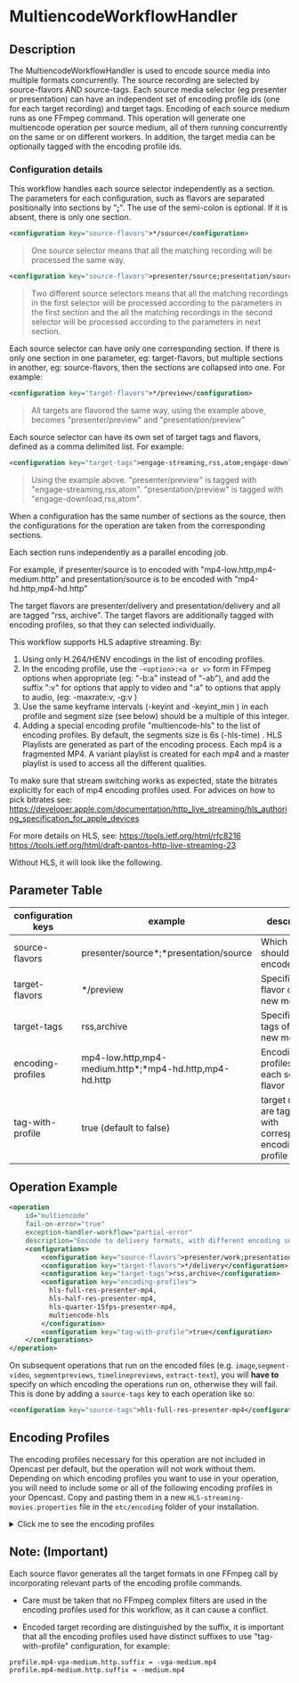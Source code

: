 # MultiencodeWorkflowHandler

## Description

The MultiencodeWorkflowHandler is used to encode source media into multiple formats concurrently.
The source recording are selected by source-flavors AND source-tags.
Each source media selector (eg presenter or presentation) can have an independent set of encoding profile ids
(one for each target recording) and target tags.
Encoding of each source medium runs as one FFmpeg command.
This operation will generate one multiencode operation per source medium,
all of them running concurrently on the same or on different workers.
In addition, the target media can be optionally tagged with the encoding profile ids.

### Configuration details

This workflow handles each source selector independently as a section.
The parameters for each configuration, such as flavors are separated positionally into sections by "**;**".
The use of the semi-colon is optional. If it is absent, there is only one section.


```xml
<configuration key="source-flavors">*/source</configuration>
```
> One source selector means that all the matching recording will be processed the same way.
>
```xml
<configuration key="source-flavors">presenter/source;presentation/source</configuration>
```
> Two different source selectors means that all the matching recordings in the first selector will be processed
> according to the parameters in the first section and the all the matching recordings in the second selector will
> be processed according to the parameters in next section.

Each source selector can have only one corresponding section.
If there is only one section in one parameter, eg: target-flavors,
but multiple sections in another, eg: source-flavors,
then the sections are collapsed into one.
For example:

```xml
<configuration key="target-flavors">*/preview</configuration>
```
>   All targets are flavored the same way, using the example above, becomes "presenter/preview"
> and "presentation/preview"
>

Each source selector can have its own set of target tags and flavors, defined as a comma delimited list.
For example:

```xml
<configuration key="target-tags">engage-streaming,rss,atom;engage-download,rss,atom</configuration>
```
> Using the example above.
> "presenter/preview" is tagged with "engage-streaming,rss,atom".
> "presentation/preview" is tagged with "engage-download,rss,atom".

When a configuration has the same number of sections as the source, then the configurations for the operation
are taken from the corresponding sections.

Each section runs independently as a parallel encoding job.

For example, if presenter/source is to encoded with "mp4-low.http,mp4-medium.http" and
presentation/source is to be encoded with "mp4-hd.http,mp4-hd.http"

The target flavors are presenter/delivery and presentation/delivery and all are tagged "rss, archive".
The target flavors are additionally tagged with encoding profiles, so that they can selected individually.

This workflow supports HLS adaptive streaming.
By:
  1. Using only H.264/HENV encodings in the list of encoding profiles. 
  2. In the encoding profile, use the `-<option>:<a or v>` form in FFmpeg options when appropriate
  (eg: "-b:a" instead of "-ab"),
  and add the suffix ":v" for options that apply to video and ":a" to options that apply to audio,
  (eg: -maxrate:v, -g:v )
  3. Use the same keyframe intervals (-keyint <int> and -keyint_min <int>) in each profile and 
  segment size (see below) should be a multiple of this integer.
  4. Adding a special encoding profile "multiencode-hls" to the list of encoding profiles. By default,
  the segments size is 6s (-hls-time) .
HLS Playlists are generated as part of the encoding process. Each mp4 is a fragmented MP4.
A variant playlist is created for each mp4 and a master playlist is used to access all the different qualities.

To make sure that stream switching works as expected, state the bitrates explicitly for each of mp4 encoding profiles used.
For advices on how to pick bitrates see:
https://developer.apple.com/documentation/http_live_streaming/hls_authoring_specification_for_apple_devices

For more details on HLS, see:
https://tools.ietf.org/html/rfc8216
https://tools.ietf.org/html/draft-pantos-http-live-streaming-23

Without HLS, it will look like the following.

## Parameter Table

|configuration keys | example                     | description                                                         |
|-------------------|-----------------------------|---------------------------------------------------------------------|
|source-flavors     | presenter/source*;*presentation/source  | Which media should be encoded                               |
|target-flavors     | */preview                | Specifies the flavor of the new media                               |
|target-tags        | rss,archive              | Specifies the tags of the new media                                 |
|encoding-profiles  | mp4-low.http,mp4-medium.http*;*mp4-hd.http,mp4-hd.http | Encoding profiles for each source flavor |
|tag-with-profile   | true (default to false)  | target medium are tagged with corresponding encoding profile Id      |



## Operation Example
```xml
<operation
    id="multiencode"
    fail-on-error="true"
    exception-handler-workflow="partial-error"
    description="Encode to delivery formats, with different encoding settings for each video source">
    <configurations>
        <configuration key="source-flavors">presenter/work;presentation/work</configuration>
        <configuration key="target-flavors">*/delivery</configuration>
        <configuration key="target-tags">rss,archive</configuration>
        <configuration key="encoding-profiles">
          hls-full-res-presenter-mp4,
          hls-half-res-presenter-mp4,
          hls-quarter-15fps-presenter-mp4,
          multiencode-hls
        </configuration>
        <configuration key="tag-with-profile">true</configuration>
    </configurations>
</operation>
```

On subsequent operations that run on the encoded files (e.g. `image`,`segment-video`, `segmentpreviews`, `timelinepreviews`, `extract-text`), you will **have to** specify on which encoding the operations run on, otherwise they will fail. This is done by adding a `source-tags` key to each operation like so:

```xml
<configuration key="source-tags">hls-full-res-presenter-mp4</configuration>
```

## Encoding Profiles
The encoding profiles necessary for this operation are not included
in Opencast per default, but the operation will not work without them.
Depending on which encoding profiles you want to use in your operation, you will need to include some or all of the following encoding profiles in your Opencast. Copy and pasting them in
a new `HLS-streaming-movies.properties` file in the `etc/encoding` folder of your installation.

<details>
<summary>Click me to see the encoding profiles</summary>

```
###
# Profile definitions for serverless HLS using multiencode
# Presenter and presentation can have different resolutions
# These profiles assumes 30 fps and and uses a keyframe interval of 2s
# to support 4 or 6s segments.
#
# -force_key_frames:v makes sure that there is at least one kf every 2 seconds
# There may be other keyframes, you can use no-scenecuts to remove them

# In production, use libfdk_aac instead of aac in your ffmpeg build
# We notice a audio delay with aac in some decoder (firefox)
# It will require building ffmpeg with libfdk library
#
# NOTE:# Do not use more than one -vf clause in each profile
#
##

## HLS
# TODO: When ffmpeg is fixed - add profile:v baseline
# A very low bitrate stream with 15 fps to support mobile - (under 192kb/s)
profile.hls-quarter-15fps-presenter-mp4.name = hls-quarter-15fps-presenter-mp4
profile.hls-quarter-15fps-presenter-mp4.input = visual
profile.hls-quarter-15fps-presenter-mp4.output = visual
profile.hls-quarter-15fps-presenter-mp4.suffix = -presenter-mobile-15fps.mp4
profile.hls-quarter-15fps-presenter-mp4.mimetype = video/mp4
profile.hls-quarter-15fps-presenter-mp4.ffmpeg.command = -i #{in.video.path} -r:v 15 \
 -force_key_frames:v expr:eq(mod(n,30),0) \
 -x264opts:v rc-lookahead=30:keyint=60:min-keyint=30:no-open-gop=1 \
 -preset:v veryfast -movflags +faststart \
 -c:v libx264 -c:a aac \
 -vf scale=min(320\\,trunc(iw/8)*2):-2,yadif \
 -b:v 100k -minrate:v 90k -maxrate:v 110k -bufsize:v 100k \
 -b:a 48k #{out.dir}/#{out.name}#{out.suffix}
profile.hls-quarter-15fps-presenter-mp4.jobload=4.0

# maximum of width = 320 or 1/8 original width, keeping aspect ratio
profile.hls-quarter-res-presenter-mp4.name = hls-quarter-res-presenter-mp4
profile.hls-quarter-res-presenter-mp4.input = visual
profile.hls-quarter-res-presenter-mp4.output = visual
profile.hls-quarter-res-presenter-mp4.suffix = -presenter-verylow-30fps.mp4
profile.hls-quarter-res-presenter-mp4.mimetype = video/mp4
profile.hls-quarter-res-presenter-mp4.ffmpeg.command = -i #{in.video.path} -r:v 30 \
 -force_key_frames:v expr:eq(mod(n,60),0) \
 -x264opts:v rc-lookahead=60:keyint=120:min-keyint=60:no-open-gop=1 \
 -preset:v veryfast -movflags +faststart \
 -c:v libx264 -c:a aac \
 -vf scale=min(320\\,trunc(iw/8)*2):-2,yadif \
 -b:v 200k -maxrate:v 220k -bufsize:v 200k \
 -b:a 48k #{out.dir}/#{out.name}#{out.suffix}
profile.hls-quarter-res-presenter-mp4.jobload=4.0
# -vf scale=min(320\\,trunc(iw/8)*2:-2) \

# 16x9 or 4X3 presenter (camera) - scale to max of w=640 or half - preserves aspect ratio
profile.hls-half-res-presenter-mp4.name = hls-half-res-presenter-mp4
profile.hls-half-res-presenter-mp4.input = visual
profile.hls-half-res-presenter-mp4.output = visual
profile.hls-half-res-presenter-mp4.suffix = -presenter-low-30fps.mp4
profile.hls-half-res-presenter-mp4.mimetype = video/mp4
profile.hls-half-res-presenter-mp4.ffmpeg.command = -i #{in.video.path} -r:v 30 \
 -force_key_frames:v expr:eq(mod(n,60),0) \
 -x264opts:v rc-lookahead=60:keyint=120:min-keyint=60:no-open-gop=1 \
 -preset:v veryfast -movflags +faststart \
 -c:v libx264 -c:a aac \
 -vf scale=min(640\\,trunc(iw*0.25)*2):-2,yadif \
 -b:v 1200k -maxrate:v 1320k -bufsize:v 1M  \
 -b:a 64k #{out.dir}/#{out.name}#{out.suffix}
profile.hls-half-res-presenter-mp4.jobload=4.0

# 16x9 or 4X3 presenter (screen) and presenter (camera) - scale to max of 960 or three quarters - preserves original aspect ratio
profile.hls-threequarters-res-presenter-mp4.name = hls-threequarters-res-presenter-mp4
profile.hls-threequarters-res-presenter-mp4.input = visual
profile.hls-threequarters-res-presenter-mp4.output = visual
profile.hls-threequarters-res-presenter-mp4.suffix = -presenter-med-30fps.mp4
profile.hls-threequarters-res-presenter-mp4.mimetype = video/mp4
profile.hls-threequarters-res-presenter-mp4.ffmpeg.command = -i #{in.video.path} -r:v 30 \
 -force_key_frames:v expr:eq(mod(n,60),0) \
 -x264opts:v rc-lookahead=60:keyint=120:min-keyint=60:no-open-gop=1 \
 -preset:v veryfast -movflags +faststart \
 -c:v libx264 -c:a aac \
 -vf scale=min(960\\,trunc(iw*0.375)*2):-2,yadif \
 -b:v 2500k -maxrate:v 2700k -bufsize:v 2M \
 -b:a 96k #{out.dir}/#{out.name}#{out.suffix}
profile.hls-threequarters-res-presenter-mp4.jobload=4.0

# -bf:v 3 -b_strategy:v 2 -refs:v 5 \
# scale to 1920
profile.hls-full-res-presenter-mp4.name = hls-full-res-presenter-mp4
profile.hls-full-res-presenter-mp4.input = visual
profile.hls-full-res-presenter-mp4.output = visual
profile.hls-full-res-presenter-mp4.suffix = -presenter-high-30fps.mp4
profile.hls-full-res-presenter-mp4.mimetype = video/mp4
profile.hls-full-res-presenter-mp4.ffmpeg.command = -i #{in.video.path} -r:v 30 \
 -force_key_frames:v expr:eq(mod(n,60),0) \
 -x264opts:v rc-lookahead=60:keyint=120:min-keyint=60:no-open-gop=1 \
 -preset:v veryfast -movflags +faststart \
 -vf scale=min(1280\\,trunc(iw/2)*2):-2,yadif \
 -pix_fmt:v yuv420p -c:v libx264 -c:a aac \
 -b:v 4500k -maxrate:v 4900k  -bufsize:v 4M  \
 -b:a 128k #{out.dir}/#{out.name}#{out.suffix}
profile.hls-full-res-presenter-mp4.jobload=4.0


# scale to w=1/4 original, maximum of 480, keeping aspect ratio, 15 fps at 2s keyframe
profile.hls-quarter-15fps-presentation-mp4.name = hls-quarter-15fps-presentation-mp4
profile.hls-quarter-15fps-presentation-mp4.input = visual
profile.hls-quarter-15fps-presentation-mp4.output = visual
profile.hls-quarter-15fps-presentation-mp4.suffix = -presentation-mobile-15fps.mp4
profile.hls-quarter-15fps-presentation-mp4.mimetype = video/mp4
profile.hls-quarter-15fps-presentation-mp4.ffmpeg.command = -i #{in.video.path} -r:v 15 \
 -force_key_frames:v expr:eq(mod(n,15),0) \
 -x264opts:v rc-lookahead=30:keyint=60:min-keyint=30:no-open-gop=1 \
 -preset:v veryfast -movflags +faststart \
 -c:v libx264 -c:a aac \
 -vf scale=min(480\\,trunc(iw/8)*2):-2,yadif \
 -b:v 100k -minrate:v 90k -maxrate:v 110k -bufsize:v 100k \
 -b:a 48k #{out.dir}/#{out.name}#{out.suffix}
profile.hls-quarter-15fps-presentation-mp4.jobload=4.0

# scale to w=1/4 original, maximum of 480, keeping aspect ratio
profile.hls-quarter-res-presentation-mp4.name = hls-quarter-res-presentation-mp4
profile.hls-quarter-res-presentation-mp4.input = visual
profile.hls-quarter-res-presentation-mp4.output = visual
profile.hls-quarter-res-presentation-mp4.suffix = -presentation-verylow-30fps.mp4
profile.hls-quarter-res-presentation-mp4.mimetype = video/mp4
profile.hls-quarter-res-presentation-mp4.ffmpeg.command = -i #{in.video.path} -r:v 30 \
 -force_key_frames:v expr:eq(mod(n,60),0) \
 -x264opts:v rc-lookahead=60:keyint=120:min-keyint=60:no-open-gop=1 \
 -preset:v veryfast -movflags +faststart \
 -pix_fmt:v yuv420p -c:v libx264 -c:a aac \
 -vf scale=min(480\\,trunc(iw/8)*2):-2,yadif \
 -b:v 250k -maxrate:v 275k -bufsize:v 250k  \
 -b:a 48k #{out.dir}/#{out.name}#{out.suffix}
profile.hls-quarter-res-presentation-mp4.jobload=4.0

# 16x9 or 4X3 presentation (screen) (camera) - scale to half - preserves original aspect ratio
profile.hls-half-res-presentation-mp4.name = hls-half-res-presentation-mp4
profile.hls-half-res-presentation-mp4.input = visual
profile.hls-half-res-presentation-mp4.output = visual
profile.hls-half-res-presentation-mp4.suffix = -presentation-low-30fps.mp4
profile.hls-half-res-presentation-mp4.mimetype = video/mp4
profile.hls-half-res-presentation-mp4.ffmpeg.command = -i #{in.video.path} -r:v 30 \
 -force_key_frames:v expr:eq(mod(n,60),0) \
 -x264opts:v rc-lookahead=60:keyint=120:min-keyint=60:no-open-gop=1 \
 -pix_fmt:v yuv420p -c:v libx264 -c:a aac \
 -preset:v veryfast -movflags +faststart \
 -vf scale=min(960\\,trunc(iw*0.25)*2):-2,yadif \
 -b:v 1M -maxrate:v 1100k -bufsize:v 1M \
 -b:a 64k #{out.dir}/#{out.name}#{out.suffix}
profile.hls-half-res-presentation-mp4.jobload=4.0

# 16x9 or 4X3 presentation (screen) (camera) - scale to threee quarters - preserves original aspect ratio
profile.hls-threequarters-res-presentation-mp4.name = hls-threequarters-res-presentation-mp4
profile.hls-threequarters-res-presentation-mp4.input = visual
profile.hls-threequarters-res-presentation-mp4.output = visual
profile.hls-threequarters-res-presentation-mp4.suffix = -presentation-med-30fps.mp4
profile.hls-threequarters-res-presentation-mp4.mimetype = video/mp4
profile.hls-threequarters-res-presentation-mp4.ffmpeg.command = -i #{in.video.path} -r:v 30 \
 -force_key_frames:v expr:eq(mod(n,60),0) \
 -x264opts:v rc-lookahead=60:keyint=120:min-keyint=60:no-open-gop=1 \
 -pix_fmt:v yuv420p -c:v libx264 -c:a aac \
 -preset:v veryfast -movflags +faststart \
 -vf scale=min(1440\\,trunc(iw*0.375)*2):-2,yadif \
 -b:v 2M -maxrate:v 2200k -bufsize:v 2M \
 -b:a 96k #{out.dir}/#{out.name}#{out.suffix}
profile.hls-threequarters-res-presentation-mp4.jobload=4.0
# -vf scale=trunc(iw*0.375)*2:-2 \

# 16x9 or 4X3 presentation (screen) - no scaling - preserves original aspect ratio and size
profile.hls-full-res-presentation-mp4.name = hls-full-res-presentation-mp4
profile.hls-full-res-presentation-mp4.input = visual
profile.hls-full-res-presentation-mp4.output = visual
profile.hls-full-res-presentation-mp4.suffix = -presentation-high-30fps.mp4
profile.hls-full-res-presentation-mp4.mimetype = video/mp4
profile.hls-full-res-presentation-mp4.ffmpeg.command = -i #{in.video.path} -r:v 30 \
 -force_key_frames:v expr:eq(mod(n,60),0) \
 -x264opts:v rc-lookahead=60:keyint=120:min-keyint=60:no-open-gop=1 \
 -preset:v veryfast -movflags +faststart \
 -vf scale=min(1920\\,trunc(iw/2)*2):-2,yadif \
 -pix_fmt:v yuv420p -c:v libx264 -c:a aac \
 -b:v 4M -maxrate:v 4400k -bufsize:v 4M \
 -b:a 128k #{out.dir}/#{out.name}#{out.suffix}
profile.hls-full-res-presentation-mp4.jobload=4.0


# HLS Group profile with 6 second segments - use with multiencode/process-smil to add HLS adaptive streaming
# multiencode only support HLS currently
# adaptive type to state that it is only used in a group to supplement encoding
# HLS Group profile - use with multiencode/process-smil to add HLS adaptive streaming
# process will map each stream and generate a master manifest and one for each delivery format
# if bitrates are missing in any of the video encoding profiles (highest bitrate first)
# See https://developer.apple.com/documentation/http_live_streaming/hls_authoring_specification_for_apple_devices
# See https://gist.github.com/tayvano/6e2d456a9897f55025e25035478a3a50 for ffmpeg options

profile.multiencode-hls.name = multiencode-hls
# adaptive type - only used in a group to supplement encoding only HLS is supported
profile.multiencode-hls.adaptive.type = HLS
# Delivery format SHOULD state video and audio bitrates, but the process will try to generate bitrate settings high to low, if bitrates are absent
profile.multiencode-hls.video.bitrates.maxk = 4000
profile.multiencode-hls.video.bitrates.mink = 300
profile.multiencode-hls.audio.bitrates.maxk = 128
profile.multiencode-hls.audio.bitrates.mink = 32
profile.multiencode-hls.input = visual
# manifest type means that it is a supplement
profile.multiencode-hls.output = manifest
# Only master playlist has the suffix and can be tagged with profile name in process-smil or multi-encode
profile.multiencode-hls.suffix = -master.m3u8
profile.multiencode-hls.mimetype = application/x-mpegURL
#-forced-idr 1 \
profile.multiencode-hls.ffmpeg.command = -hls_time 6 \
-strict strict \
-flags +global_header+cgop -movflags +faststart \
-err_detect compliant \
-copyts -muxdelay 0 \
-pix_fmt yuv420p -ac 2 \
-hls_segment_type fmp4 -f hls -hls_list_size 0 -hls_playlist_type vod \
-hls_flags single_file+program_date_time+independent_segments+round_durations \
-hls_segment_filename #{out.dir}/segment_%v.mp4 \
-master_pl_name #{out.name}#{out.suffix} #{out.dir}/variant_%v.m3u8
profile.multiencode-hls.jobload=1.0
#-hls_flags single_file+discont_start+program_date_time+independent_segments+round_durations \

# 4 second segments - no muxdelay or 2 channel audio
profile.multiencode-hls-4s.name = multiencode-hls-4s
# adaptive type - only used in a group to supplement encoding only HLS is supported
profile.multiencode-hls-4s.adaptive.type = HLS
# Delivery format should state video and audio bitrates, but the process will try to generate bitrate settings high to low, if bitrates are absent
profile.multiencode-hls-4s.video.bitrates.maxk = 3000
profile.multiencode-hls-4s.video.bitrates.mink = 300
profile.multiencode-hls-4s.audio.bitrates.maxk = 128
profile.multiencode-hls-4s.audio.bitrates.mink = 32
profile.multiencode-hls-4s.input = visual
# manifest type means that it is a supplement
profile.multiencode-hls-4s.output = manifest
# Only master playlist has the suffix and can be tagged with profile name in process-smil or multi-encode
profile.multiencode-hls-4s.suffix = -master.m3u8
profile.multiencode-hls-4s.mimetype = application/x-mpegURL
profile.multiencode-hls-4s.ffmpeg.command = -flags +global_header+cgop -hls_time 4 \
-hls_segment_type fmp4 -f hls -hls_list_size 0 -hls_playlist_type vod \
-hls_flags single_file+discont_start+program_date_time+independent_segments+round_durations \
-hls_segment_filename #{out.dir}/segment_%v.mp4 \
-master_pl_name #{out.name}#{out.suffix} #{out.dir}/variant_%v.m3u8
profile.multiencode-hls-4s.jobload=1.0
```
</details>

## Note: (Important)
Each source flavor generates all the target formats in one FFmpeg call by incorporating relevant parts
of the encoding profile commands.

* Care must be taken that no FFmpeg complex filters are used in the encoding profiles used for this workflow,
as it can cause a conflict.

* Encoded target recording are distinguished by the suffix, it is important that all the encoding profiles used have
distinct suffixes to use "tag-with-profile" configuration, for example:
```
profile.mp4-vga-medium.http.suffix = -vga-medium.mp4
profile.mp4-medium.http.suffix = -medium.mp4
```
